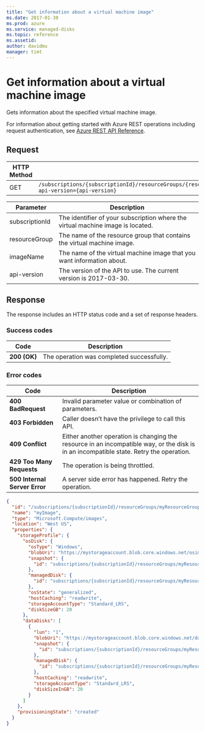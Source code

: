 ```yaml
---
title: "Get information about a virtual machine image"
ms.date: 2017-01-30
ms.prod: azure
ms.service: managed-disks
ms.topic: reference
ms.assetid: 
author: davidmu
manager: timt
---
```


# Get information about a virtual machine image

Gets information about the specified virtual machine image.

For information about getting started with Azure REST operations including request authentication, see [Azure REST API Reference](../../index.md).

## Request

| HTTP Method | URI|  
| ----------- |----|  
| GET | `/subscriptions/{subscriptionId}/resourceGroups/{resourceGroup}/providers/Microsoft.Compute/images/{imageName}?api-version={api-version}` |

| Parameter | Description |
| --------- | ----------- |
| subscriptionId | The identifier of your subscription where the virtual machine image is located. |
| resourceGroup | The name of the resource group that contains the virtual machine image. |
| imageName | The name of the virtual machine image that you want information about. |
| api-version | The version of the API to use. The current version is 2017-03-30. |
 
## Response 

The response includes an HTTP status code and a set of response headers.

### Success codes

| Code | Description |
| ---- | ----------- |
| **200 (OK)** | The operation was completed successfully. | 

### Error codes

| Code | Description |
| ---- | ----------- |
| **400 BadRequest** | Invalid parameter value or combination of parameters. |
| **403 Forbidden** | Caller doesn’t have the privilege to call this API. |
| **409 Conflict** | Either another operation is changing the resource in an incompatible way, or the disk is in an incompatible state. Retry the operation. |
| **429 Too Many Requests** | The operation is being throttled. |
| **500 Internal Server Error** |  A server side error has happened. Retry the operation. |

```json
{
  "id": "/subscriptions/{subscriptionId}/resourceGroups/myResourceGroup/providers/Microsoft.Compute/images/myImage",
  "name": "myImage",
  "type": "Microsoft.Compute/images",
  "location": "West US",
  "properties": {
    "storageProfile": {
      "osDisk": {
        "osType": "Windows",
        "blobUri": "https://mystorageaccount.blob.core.windows.net/osimages/osimage.vhd",
        "snapshot": {
          "id": "subscriptions/{subscriptionId}/resourceGroups/myResourceGroup/providers/Microsoft.Compute/snapshots/mySnapshot1"
        },
        "managedDisk": {
          "id": "subscriptions/{subscriptionId}/resourceGroups/myResourceGroup/providers/Microsoft.Compute/disks/myManagedDisk1"
        },
        "osState": "generalized",
        "hostCaching": "readwrite",
        "storageAccountType": "Standard_LRS",
        "diskSizeGB": 20
      },
      "dataDisks": [
        {
          "lun": "1",
          "blobUri": "https://mystorageaccount.blob.core.windows.net/dataimages/dataimage.vhd",
          "snapshot": {
            "id": "subscriptions/{subscriptionId}/resourceGroups/myResourceGroup/providers/Microsoft.Compute/snapshots/mySnapshot2"
          },
          "managedDisk": {
            "id": "subscriptions/{subscriptionId}/resourceGroups/myResourceGroup/providers/Microsoft.Compute/disks/myManagedDisk2"
          },
          "hostCaching": "readwrite",
          "storageAccountType": "Standard_LRS",
          "diskSizeInGB": 20
        }
      ]
    },
    "provisioningState": "created"
  }
}  
```
 